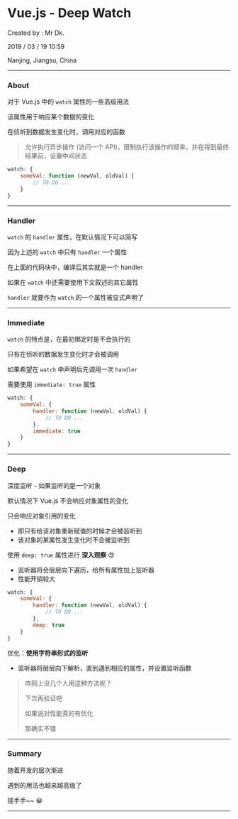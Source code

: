 # Vue.js - Deep Watch

Created by : Mr Dk.

2019 / 03 / 19 10:59

Nanjing, Jiangsu, China

---

### About

对于 Vue.js 中的 `watch` 属性的一些高级用法

该属性用于响应某个数据的变化

在侦听到数据发生变化时，调用对应的函数

> 允许执行异步操作 (访问一个 API)，限制执行该操作的频率，并在得到最终结果前，设置中间状态

```javascript
watch: {
    someVal: function (newVal, oldVal) {
        // TO DO ...
    }
}
```

---

### Handler

`watch` 的 `handler` 属性，在默认情况下可以简写

因为上述的 `watch` 中只有 `handler` 一个属性

在上面的代码块中，编译后其实就是一个 handler

如果在 `watch` 中还需要使用下文叙述的其它属性

`handler` 就要作为 `watch` 的一个属性被显式声明了

---

### Immediate

`watch` 的特点是，在最初绑定时是不会执行的

只有在侦听的数据发生变化时才会被调用

如果希望在 `watch` 中声明后先调用一次 `handler`

需要使用 `immediate: true` 属性

```javascript
watch: {
    someVal: {
        handler: function (newVal, oldVal) {
            // TO DO ...
        },
        immediate: true
    }
}
```

---

### Deep

深度监听 - 如果监听的是一个对象

默认情况下 Vue.js 不会响应对象属性的变化

只会响应对象引用的变化

* 即只有给该对象重新赋值的时候才会被监听到
* 该对象的某属性发生变化时不会被监听到

使用 `deep: true` 属性进行 __深入观察__ 😍

* 监听器将会层层向下遍历，给所有属性加上监听器
* 性能开销较大

```javascript
watch: {
    someVal: {
        handler: function (newVal, oldVal) {
            // TO DO ...
        },
        deep: true
    }
}
```

优化：__使用字符串形式的监听__

* 监听器将层层向下解析，直到遇到相应的属性，并设置监听函数

> 咋网上没几个人用这种方法呢？
>
> 下次再验证吧
>
> 如果说对性能真的有优化
>
> 那确实不错

---

### Summary

随着开发的层次渐进

遇到的用法也越来越高级了

搓手手~~ 😀

---

